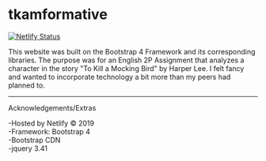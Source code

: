 # tkamformative

[![Netlify Status](https://api.netlify.com/api/v1/badges/6681ca1d-c92f-4c19-9d75-5d93796f44a1/deploy-status)](https://app.netlify.com/sites/tkambrianvu/deploys)

This website was built on the Bootstrap 4 Framework and its corresponding libraries. The purpose was for an English 2P Assignment that analyzes a character in the story "To Kill a Mocking Bird" by Harper Lee. I felt fancy and wanted to incorporate technology a bit more than my peers had planned to.

------------------------------------------------------------------------------------------------------------------------------------------

Acknowledgements/Extras

-Hosted by Netlify © 2019                                                                                                                 
-Framework: Bootstrap 4                                                                                                                   
-Bootstrap CDN                                                                                                                     
-jquery 3.41
